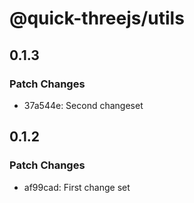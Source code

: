 # @quick-threejs/utils

## 0.1.3

### Patch Changes

- 37a544e: Second changeset

## 0.1.2

### Patch Changes

- af99cad: First change set
